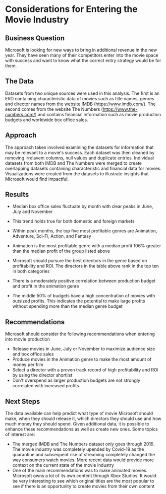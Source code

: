 # Considerations for Entering the Movie Industry 


## Business Question

Microsoft is looking for new ways to bring in additional revenue in the new year. They have seen many of their competitors enter into the movie space with success and want to know what the correct entry strategy would be for them. 

## The Data

Datasets from two unique sources were used in this analysis. The first is an ERD containing characteristic data of movies such as title names, genres and director names from the website IMDB (https://www.imdb.com/). The second comes from the website The Numbers (https://www.the-numbers.com/) and contains financial information such as movie production budgets and worldwide box office sales. 

## Approach

The approach taken involved examining the datasets for information that may be relevant to a movie's success. Each dataset was then cleaned by removing irrelavent columns, null values and duplicate entries. Individual datasets from both IMDB and The Numbers were merged to create overlapping datasets containing characteristic and financial data for movies. Visualizations were created from the datasets to illustrate insights that Microsoft would find impactful.  

## Results

* Median box office sales fluctuate by month with clear peaks in June, July and November 
* This trend holds true for both domestic and foreign markets


* Within peak months, the top five most profitable genres are Animation, Adventure, Sci-Fi, Action, and Fantasy
* Animation is the most profitable genre with a median profit 106% greater than the median profit of the group listed above

* Microsoft should pursure the best directors in the genre based on profitability and ROI. The directors in the table above rank in the top ten in both categories 

* There is a moderately positive correlation between production budget and profit in the animation genre
* The middle 50% of budgets have a high concentration of movies with outsized profits. This indicates the potential to make large profits without spending more than the median genre budget 

## Recommendations

Microsoft should consider the following recommendations when entering into movie production 
* Release movies in June, July or November to maximize audience size and box office sales 
* Produce movies in the Animation genre to make the most amount of money per film 
* Select a director with a proven track record of high profitability and ROI by using the director shortlist
* Don't overspend as larger production budgets are not strongly correlated with increased profits 

## Next Steps

The data available can help predict what type of movie Microsoft should make, when they should release it, which directors they should use and how much money they should spend. Given additional data, it is possible to enhance these recommendations as well as create new ones. Some topics of interest are:
* The merged IMDB and The Numbers dataset only goes through 2019. The movie industry was completely upended by Covid-19 as the quarantine and subsequent rise of streaming completely changed the way consumers watch movies. More recent data would provide more context on the current state of the movie industry 
* One of the main recommendations was to make animated movies. Microsoft owns a lot of its own content through Xbox Studios. It would be very interesting to see which original titles are the most popular to see if there is an opportunity to create movies from their own content